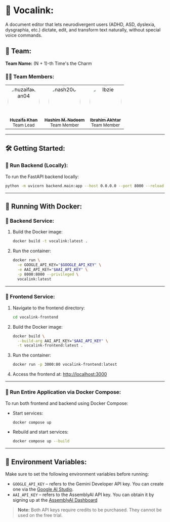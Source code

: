 # 💙 Vocalink:

A document editor that lets neurodivergent users (ADHD, ASD, dyslexia, dysgraphia, etc.) dictate, edit, and transform text naturally, without special voice commands.

## 👥 Team:

**Team Name:** (N + 1)-th Time's the Charm

### 💪🏼 Team Members:

<div align="center">
  <table>
      <tr>
      <td align="center"><a href="https://github.com/huzaifakhan04"><img src="https://avatars.githubusercontent.com/u/113238098?v=4" width="100px" alt="huzaifakhan04" style="border-radius: 50%"><br><sub><b>Huzaifa Khan</b></sub></a><br><sub>Team Lead</sub></td>
      <td align="center"><a href="https://github.com/hash2004"><img src="https://avatars.githubusercontent.com/u/151638487?v=4" width="100px" alt="hash2004" style="border-radius: 50%"><br><sub><b>Hashim M. Nadeem</b></sub></a><br><sub>Team Member</sub></td>
      <td align="center"><a href="https://github.com/Ibzie"><img src="https://avatars.githubusercontent.com/u/57735223?v=4" width="100px" alt="Ibzie" style="border-radius: 50%"><br><sub><b>Ibrahim Akhtar</b></sub></a><br><sub>Team Member</sub></td>
    </tr>
  </table>
</div>

---

## 🛠️ Getting Started:

### 🔧 Run Backend (Locally):

To run the FastAPI backend locally:

```bash
python -m uvicorn backend.main:app --host 0.0.0.0 --port 8000 --reload
```

---

## 🐳 Running With Docker:

### 🧠 Backend Service:

1. Build the Docker image:

    ```bash
    docker build -t vocalink:latest .
    ```

2. Run the container:

    ```bash
    docker run \
      -e GOOGLE_API_KEY="$GOOGLE_API_KEY" \
      -e AAI_API_KEY="$AAI_API_KEY" \
      -p 8000:8000 --privileged \
      vocalink:latest
    ```

---

### 🎨 Frontend Service:

1. Navigate to the frontend directory:

    ```bash
    cd vocalink-frontend
    ```

2. Build the Docker image:

    ```bash
    docker build \
      --build-arg AAI_API_KEY="$AAI_API_KEY" \
      -t vocalink-frontend:latest .
    ```

3. Run the container:

    ```bash
    docker run -p 3000:80 vocalink-frontend:latest
    ```

4. Access the frontend at: [http://localhost:3000](http://localhost:3000)

---

### 🧩 Run Entire Application via Docker Compose:

To run both frontend and backend using Docker Compose:

* Start services:

  ```bash
  docker compose up
  ```

* Rebuild and start services:

  ```bash
  docker compose up --build
  ```

---

## 📌 Environment Variables:

Make sure to set the following environment variables before running:

* `GOOGLE_API_KEY` – refers to the Gemini Developer API key. You can create one via the [Google AI Studio](https://ai.google.dev/gemini-api/docs/api-key).
* `AAI_API_KEY` – refers to the AssemblyAI API key. You can obtain it by signing up at the [AssemblyAI Dashboard](https://www.assemblyai.com/dashboard/signup)

> **Note:** Both API keys require credits to be purchased. They cannot be used on the free trial.